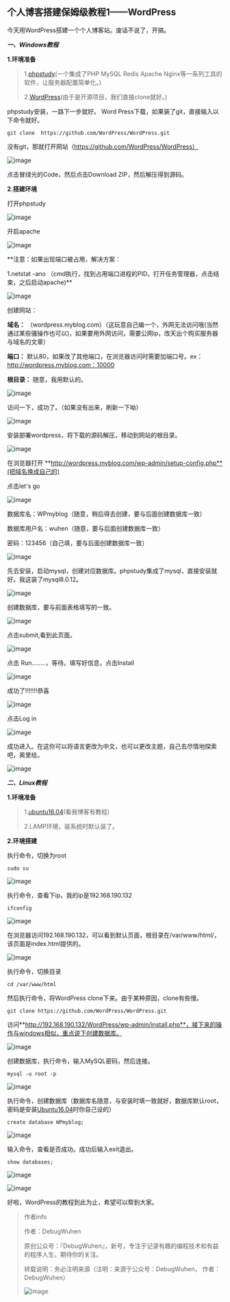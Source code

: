 ## 个人博客搭建保姆级教程1——WordPress

今天用WordPress搭建一个个人博客站。废话不说了，开搞。

 ***一、Windows教程***
 
 **1.环境准备**
 >1.[phpstudy](https://www.xp.cn/)(一个集成了PHP MySQL Redis Apache Nginx等一系列工具的软件，让服务器配置简单化。)
 >
 >2.[WordPress](https://github.com/WordPress/WordPress)(由于是开源项目，我们直接clone就好。)
 
 phpstudy安装，一路下一步就好。
 Word Press下载，如果装了git，直接输入以下命令就好。
 
 ```
 git clone  https://github.com/WordPress/WordPress.git
 ```
 
 没有git，那就打开网站（https://github.com/WordPress/WordPress）
 
![image](https://user-images.githubusercontent.com/48900845/112758340-728b0a00-9020-11eb-8b47-a29bd20749dd.png)

 
点击冒绿光的Code，然后点击Download ZIP，然后解压得到源码。

**2.搭建环境**

打开phpstudy

![image](https://user-images.githubusercontent.com/48900845/112758346-7d459f00-9020-11eb-9d99-ca20dec648c7.png)

开启apache

![image](https://user-images.githubusercontent.com/48900845/112758356-89c9f780-9020-11eb-8e03-c98cd6f0c024.png)

**注意：如果出现端口被占用，解决方案：

1.netstat -ano （cmd执行，找到占用端口进程的PID，打开任务管理器，点击结束，之后启动apache)**

![image](https://user-images.githubusercontent.com/48900845/112758374-a403d580-9020-11eb-8cf4-21bf011e40c0.png)

创建网站：

**域名：** （wordpress.myblog.com）（这玩意自己编一个，外网无法访问哦(当然通过某些骚操作也可以)，如果要用外网访问，需要公网ip，改天出个购买服务器与域名的文章）

**端口：** 默认80，如果改了其他端口，在浏览器访问时需要加端口号。ex：http://wordpress.myblog.com：10000

**根目录：** 随意，我用默认的。

![image](https://user-images.githubusercontent.com/48900845/112758379-b2ea8800-9020-11eb-8cf9-06f707938831.png)

访问一下，成功了。（如果没有出来，刷新一下呦）

![image](https://user-images.githubusercontent.com/48900845/112758384-bd0c8680-9020-11eb-89cf-9f9b8491d8df.png)

安装部署wordpress，将下载的源码解压，移动到网站的根目录。

![image](https://user-images.githubusercontent.com/48900845/112758392-c5fd5800-9020-11eb-98b3-161cfb61b17d.png)

在浏览器打开 **http://wordpress.myblog.com/wp-admin/setup-config.php**(把域名换成自己的)

点击let's go

![image](https://user-images.githubusercontent.com/48900845/112758405-d6153780-9020-11eb-9bf7-93415fa906bd.png)

数据库名：WPmyblog（随意，稍后得去创建，要与后面创建数据库一致）

数据库用户名：wuhen（随意，要与后面创建数据库一致）

密码：123456（自己填，要与后面创建数据库一致）

![image](https://user-images.githubusercontent.com/48900845/112758415-e0373600-9020-11eb-9e69-d6eeb28625fc.png)

先去安装，启动mysql，创建对应数据库。phpstudy集成了mysql，直接安装就好。我这装了mysql8.0.12。

![image](https://user-images.githubusercontent.com/48900845/112758424-e9c09e00-9020-11eb-9416-c72b8865304d.png)


创建数据库，要与前面表格填写的一致。

![image](https://user-images.githubusercontent.com/48900845/112758429-f3e29c80-9020-11eb-948f-6a5bc42b6d27.png)

点击submit,看到此页面。

![image](https://user-images.githubusercontent.com/48900845/112758439-fcd36e00-9020-11eb-81dc-ebe166c24e5d.png)

点击 Run........，等待。填写好信息，点击Install

![image](https://user-images.githubusercontent.com/48900845/112758445-05c43f80-9021-11eb-92cd-cf6ec171ce55.png)

成功了!!!!!!!恭喜

![image](https://user-images.githubusercontent.com/48900845/112758453-0d83e400-9021-11eb-8a4e-c88fd828978c.png)

点击Log in

![image](https://user-images.githubusercontent.com/48900845/112758458-15438880-9021-11eb-8b6f-32b324719cea.png)

成功进入。在这你可以将语言更改为中文，也可以更改主题，自己去尽情地探索吧，奥里给。

![image](https://user-images.githubusercontent.com/48900845/112758469-22f90e00-9021-11eb-8997-ab0281ae7f0c.png)


 ***二、Linux教程***
 
 **1.环境准备**
 >1.[ubuntu16.04](https://blog.csdn.net/qq_43938052/article/details/107326122)(看我博客有教程)
 >
 >2.LAMP环境，装系统时默认装了。

**2.环境搭建**

执行命令，切换为root

```
sudo su
```
![image](https://user-images.githubusercontent.com/48900845/112758491-4ae87180-9021-11eb-94a2-de20edef3832.png)

执行命令，查看下ip，我的ip是192.168.190.132

```
ifconfig
```

![image](https://user-images.githubusercontent.com/48900845/112758500-576cca00-9021-11eb-9cb1-9b2db7bd8930.png)

在浏览器访问192.168.190.132，可以看到默认页面，根目录在/var/www/html/，该页面是index.html提供的。

![image](https://user-images.githubusercontent.com/48900845/112758514-65bae600-9021-11eb-83c7-38b23c17ce85.png)

执行命令，切换目录
```
cd /var/www/html
```
然后执行命令，将WordPress clone下来。由于某种原因，clone有些慢。
```
git clone https://github.com/WordPress/WordPress.git
```
访问**http://192.168.190.132/WordPress/wp-admin/install.php**，接下来的操作与windows相似，重点说下创建数据库。

![image](https://user-images.githubusercontent.com/48900845/112758527-7ff4c400-9021-11eb-8ba5-95dbd8fbec94.png)

创建数据库，执行命令，输入MySQL密码，然后连接。
```
mysql -u root -p
```

![image](https://user-images.githubusercontent.com/48900845/112758534-8c791c80-9021-11eb-9e29-e664df852edd.png)


执行命令，创建数据库（数据库名随意，与安装时填一致就好，数据库默认root，密码是安装[Ubuntu16.04](https://blog.csdn.net/qq_43938052/article/details/107326122)时你自己设的）
```
create database WPmyblog;
```

![image](https://user-images.githubusercontent.com/48900845/112758550-9bf86580-9021-11eb-8f74-9cd8f2002db5.png)

输入命令，查看是否成功。成功后输入exit退出。
```
show databases;
```
![image](https://user-images.githubusercontent.com/48900845/112758562-a9adeb00-9021-11eb-9d99-a311786f9549.png)

![image](https://user-images.githubusercontent.com/48900845/112758567-b2062600-9021-11eb-8f65-7de6bae2bfdd.png)

好啦，WordPress的教程到此为止，希望可以帮到大家。


>作者info
>
>作者：DebugWuhen
>
>原创公众号：『DebugWuhen』，新号，专注于记录有趣的编程技术和有益的程序人生，期待你的关注。
>
>转载说明：务必注明来源（注明：来源于公众号：DebugWuhen， 作者：DebugWuhen）
>
>![image](https://user-images.githubusercontent.com/48900845/112752163-3b0e6480-9004-11eb-899d-66ddef749c2b.png)
